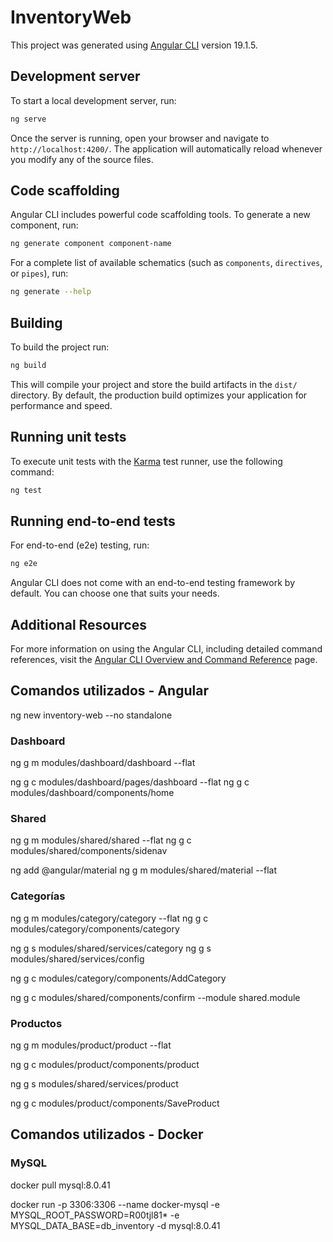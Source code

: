 # InventoryWeb

This project was generated using [Angular CLI](https://github.com/angular/angular-cli) version 19.1.5.

## Development server

To start a local development server, run:

```bash
ng serve
```

Once the server is running, open your browser and navigate to `http://localhost:4200/`. The application will automatically reload whenever you modify any of the source files.

## Code scaffolding

Angular CLI includes powerful code scaffolding tools. To generate a new component, run:

```bash
ng generate component component-name
```

For a complete list of available schematics (such as `components`, `directives`, or `pipes`), run:

```bash
ng generate --help
```

## Building

To build the project run:

```bash
ng build
```

This will compile your project and store the build artifacts in the `dist/` directory. By default, the production build optimizes your application for performance and speed.

## Running unit tests

To execute unit tests with the [Karma](https://karma-runner.github.io) test runner, use the following command:

```bash
ng test
```

## Running end-to-end tests

For end-to-end (e2e) testing, run:

```bash
ng e2e
```

Angular CLI does not come with an end-to-end testing framework by default. You can choose one that suits your needs.

## Additional Resources

For more information on using the Angular CLI, including detailed command references, visit the [Angular CLI Overview and Command Reference](https://angular.dev/tools/cli) page.

## Comandos utilizados - Angular
ng new inventory-web --no standalone

### Dashboard
ng g m modules/dashboard/dashboard --flat

ng g c modules/dashboard/pages/dashboard --flat
ng g c modules/dashboard/components/home

### Shared
ng g m modules/shared/shared --flat
ng g c modules/shared/components/sidenav

ng add @angular/material
ng g m modules/shared/material --flat

### Categorías
ng g m modules/category/category --flat
ng g c modules/category/components/category

ng g s modules/shared/services/category
ng g s modules/shared/services/config

ng g c modules/category/components/AddCategory

ng g c modules/shared/components/confirm --module shared.module

### Productos
ng g m modules/product/product --flat

ng g c modules/product/components/product

ng g s modules/shared/services/product

ng g c modules/product/components/SaveProduct

## Comandos utilizados - Docker

### MySQL
docker pull mysql:8.0.41

docker run -p 3306:3306 --name docker-mysql -e MYSQL_ROOT_PASSWORD=R00tjl81* -e MYSQL_DATA_BASE=db_inventory -d mysql:8.0.41

